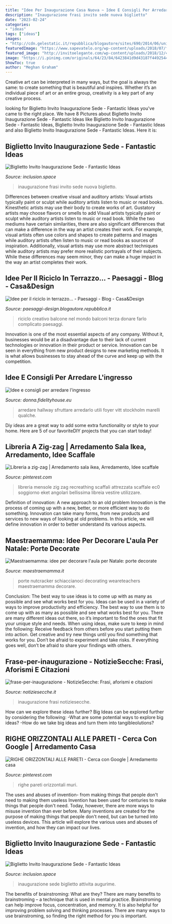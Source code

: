 ```yaml
---
title: "Idee Per Inaugurazione Casa Nuova ~ Idee E Consigli Per Arredare L&#039;ingresso"
description: "Inaugurazione frasi invito sede nuova biglietto"
date: "2023-02-24"
categories:
- "ideas"
tags: ["ideas"]
images:
- "http://cdn.gelestatic.it/repubblica/blogautore/sites/690/2014/06/unite21.jpg"
featuredImage: "https://www.sapevatelo.org/wp-content/uploads/2018/07/frasi-per-inaugurazione-720x450-1200x900.jpg"
featured_image: "http://invitoelegante.com/wp-content/uploads/2018/12/4-23.jpg"
image: "https://i.pinimg.com/originals/64/23/84/6423841d9d43187f44925449c54cef66.jpg"
ShowToc: true
author: "Meghan Graham"
---
```



Creative art can be interpreted in many ways, but the goal is always the same: to create something that is beautiful and inspires. Whether it’s an individual piece of art or an entire group, creativity is a key part of any creative process.

	

		
looking for Biglietto Invito Inaugurazione Sede - Fantastic Ideas you've came to the right place. We have 8 Pictures about Biglietto Invito Inaugurazione Sede - Fantastic Ideas like Biglietto Invito Inaugurazione Sede - Fantastic Ideas, Biglietto Invito Inaugurazione Sede - Fantastic Ideas and also Biglietto Invito Inaugurazione Sede - Fantastic Ideas. Here it is:
		
    
## Biglietto Invito Inaugurazione Sede - Fantastic Ideas

<img loading=lazy src="https://www.sapevatelo.org/wp-content/uploads/2018/07/frasi-per-inaugurazione-720x450-1200x900.jpg" onerror="this.onerror=null;this.src='https://tse4.mm.bing.net/th?id=OIP.yRnNgQGsU6ENvKBfNxIsvAHaFj&amp;pid=15.1';" alt="Biglietto Invito Inaugurazione Sede - Fantastic Ideas">

_Source: inclusion.space_

>inaugurazione frasi invito sede nuova biglietto. 

	

Differences between creative visual and auditory artists: Visual artists typically paint or sculpt while auditory artists listen to music or read books. Kinesthetic artists may use their body to create works of art. Gustatory artists may choose flavors or smells to add
Visual artists typically paint or sculpt while auditory artists listen to music or read book. While the two mediums have certain similarities, there are also significant differences that can make a difference in the way an artist creates their work. For example, visual artists often use colors and shapes to create patterns and images while auditory artists often listen to music or read books as sources of inspiration. Additionally, visual artists may use more abstract techniques while auditory artists may prefer more realistic portrayals of their subjects. While these differences may seem minor, they can make a huge impact in the way an artist completes their work.

    
## Idee Per Il Riciclo In Terrazzo... - Paesaggi - Blog - Casa&amp;Design

<img loading=lazy src="http://cdn.gelestatic.it/repubblica/blogautore/sites/690/2014/06/unite21.jpg" onerror="this.onerror=null;this.src='https://tse3.mm.bing.net/th?id=OIP.rsGALlui9Kg-0qSH-tapbwHaFj&amp;pid=15.1';" alt="Idee per il riciclo in terrazzo... - Paesaggi - Blog - Casa&amp;Design">

_Source: paesaggi-design.blogautore.repubblica.it_

>riciclo creativo balcone nel mondo balconi terza donare farlo complicato paesaggi. 

	

Innovation is one of the most essential aspects of any company. Without it, businesses would be at a disadvantage due to their lack of current technologies or innovation in their product or service. Innovation can be seen in everything from new product designs to new marketing methods. It is what allows businesses to stay ahead of the curve and keep up with the competition.

    
## Idee E Consigli Per Arredare L&#039;ingresso

<img loading=lazy src="https://images.fidhouse.com/fidelitynews/wp-content/uploads/sites/8/2015/02/ingresso.jpg" onerror="this.onerror=null;this.src='https://tse1.mm.bing.net/th?id=OIP.M2HDnLW5K9XG3AL-uEfKgwHaFj&amp;pid=15.1';" alt="Idee e consigli per arredare l&#039;ingresso">

_Source: donna.fidelityhouse.eu_

>arredare hallway sfruttare arredarlo utili foyer vitt stockholm marelli qualche. 

	

Diy ideas are a great way to add some extra functionality or style to your home. Here are 5 of our favoriteDIY projects that you can start today!

    
## Libreria A Zig-zag | Arredamento Sala Ikea, Arredamento, Idee Scaffale

<img loading=lazy src="https://i.pinimg.com/originals/64/23/84/6423841d9d43187f44925449c54cef66.jpg" onerror="this.onerror=null;this.src='https://tse4.mm.bing.net/th?id=OIP.pzyBK0yAQPi3eHD3lm-8nQHaE_&amp;pid=15.1';" alt="Libreria a zig-zag | Arredamento sala ikea, Arredamento, Idee scaffale">

_Source: pinterest.com_

>libreria mensole zig zag recreathing scaffali attrezzata scaffale ec0 soggiorno eket angolari bellissima libreia vestire utilizzare. 

	

Definition of innovation: A new approach to an old problem
Innovation is the process of coming up with a new, better, or more efficient way to do something. Innovation can take many forms, from new products and services to new ways of looking at old problems. In this article, we will define innovation in order to better understand its various aspects.

    
## Maestraemamma: Idee Per Decorare L&#039;aula Per Natale: Porte Decorate

<img loading=lazy src="https://i1.wp.com/maestraemamma.it/wp-content/uploads/2014/11/schiaccianoci-porte-natalizie-classe.jpg?resize=500%2C647" onerror="this.onerror=null;this.src='https://tse1.mm.bing.net/th?id=OIP.Ij-bWYXxMp3xVv9LKqewkwHaJl&amp;pid=15.1';" alt="Maestraemamma: idee per decorare l&#039;aula per Natale: porte decorate">

_Source: maestraemamma.it_

>porte nutcracker schiaccianoci decorating weareteachers maestraemamma decorare. 

	

Conclusion: The best way to use ideas is to come up with as many as possible and see what works best for you.
Ideas can be used in a variety of ways to improve productivity and efficiency. The best way to use them is to come up with as many as possible and see what works best for you. There are many different ideas out there, so it’s important to find the ones that fit your unique style and needs. When using ideas, make sure to keep in mind the following: Receive feedback from others before you start putting them into action. Get creative and try new things until you find something that works for you. Don’t be afraid to experiment and take risks. If everything goes well, don’t be afraid to share your findings with others.

    
## Frase-per-inaugurazione - NotizieSecche: Frasi, Aforismi E Citazioni

<img loading=lazy src="https://www.notiziesecche.it/wp-content/uploads/2017/10/frase-per-inaugurazione.jpg" onerror="this.onerror=null;this.src='https://tse2.mm.bing.net/th?id=OIP.ReIZBwOI_G38h1cnLyHjhAHaFj&amp;pid=15.1';" alt="frase-per-inaugurazione - NotizieSecche: Frasi, aforismi e citazioni">

_Source: notiziesecche.it_

>inaugurazione frasi notiziesecche. 

	

How can we explore these ideas further?
Big Ideas can be explored further by considering the following: 
-What are some potential ways to explore big ideas? 
-How do we take big ideas and turn them into tangibleolutions?

    
## RIGHE ORIZZONTALI ALLE PARETI - Cerca Con Google | Arredamento Casa

<img loading=lazy src="https://i.pinimg.com/originals/c4/98/f9/c498f9fbd403a5a80e6235e2f9ff5e2f.jpg" onerror="this.onerror=null;this.src='https://tse3.mm.bing.net/th?id=OIP.BzYQdnXZQnXVfEOITodtXgHaF3&amp;pid=15.1';" alt="RIGHE ORIZZONTALI ALLE PARETI - Cerca con Google | Arredamento casa">

_Source: pinterest.com_

>righe pareti orizzontali muri. 

	

The uses and abuses of invention- from making things that people don't need to making them useless
Invention has been used for centuries to make things that people don't need. Today, however, there are more ways to misuse invention than ever before. Many inventions are created for the purpose of making things that people don't need, but can be turned into useless devices. This article will explore the various uses and abuses of invention, and how they can impact our lives.

    
## Biglietto Invito Inaugurazione Sede - Fantastic Ideas

<img loading=lazy src="http://invitoelegante.com/wp-content/uploads/2018/12/4-23.jpg" onerror="this.onerror=null;this.src='https://tse3.mm.bing.net/th?id=OIP.D_qv7OoYcnLYdw1HHD4GwgHaDb&amp;pid=15.1';" alt="Biglietto Invito Inaugurazione Sede - Fantastic Ideas">

_Source: inclusion.space_

>inaugurazione sede biglietto attivita augurime. 

	

The benefits of brainstroming: What are they?
There are many benefits to brainstroming – a technique that is used in mental practice. Brainstroming can help improve focus, concentration, and memory. It is also helpful for improving problem solving and thinking processes. There are many ways to use brainstroming, so finding the right method for you is important.

